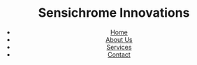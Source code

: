 <!DOCTYPE html>
<html lang="en">
<head>
    <meta charset="UTF-8">
    <meta name="viewport" content="width=device-width, initial-scale=1.0">
    <meta name="description" content="Sensichrome Innovations - Cutting-edge technology and innovation.">
    <meta name="keywords" content="Sensichrome, technology, innovation, solutions">
    <title>Sensichrome Innovations</title>
    <link rel="stylesheet" href="styles.css">
</head>
<body>
    <header>
        <div class="logo">
            <h1>Sensichrome Innovations</h1>
        </div>
        <nav>
            <ul>
                <li><a href="#home">Home</a></li>
                <li><a href="#about">About Us</a></li>
                <li><a href="#services">Services</a></li>
                <li><a href="#contact">Contact</a></li>
            </ul>
        </nav>
    </header>
</body>
</html>
